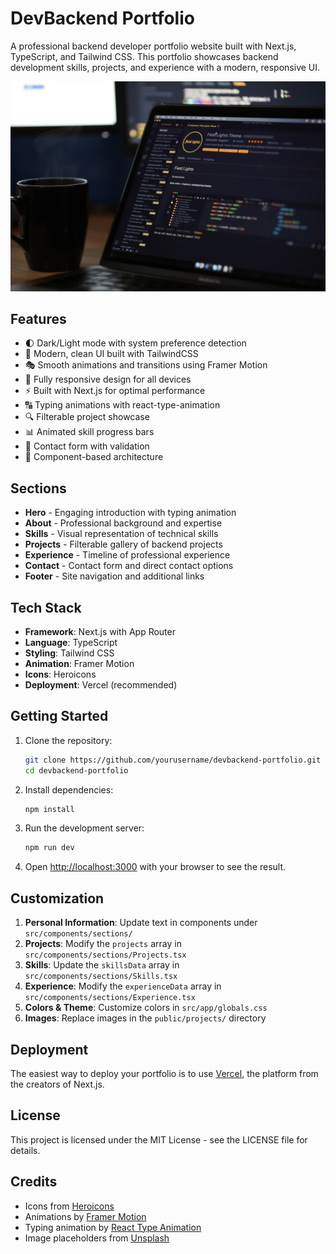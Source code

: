 # DevBackend Portfolio

A professional backend developer portfolio website built with Next.js, TypeScript, and Tailwind CSS. This portfolio showcases backend development skills, projects, and experience with a modern, responsive UI.

![DevBackend Portfolio](public/projects/portfolio-screenshot.jpg)

## Features

- 🌓 Dark/Light mode with system preference detection
- 🎨 Modern, clean UI built with TailwindCSS
- 🎭 Smooth animations and transitions using Framer Motion
- 📱 Fully responsive design for all devices
- ⚡ Built with Next.js for optimal performance
- 🔠 Typing animations with react-type-animation
- 🔍 Filterable project showcase
- 📊 Animated skill progress bars
- 📝 Contact form with validation
- 🧩 Component-based architecture

## Sections

- **Hero** - Engaging introduction with typing animation
- **About** - Professional background and expertise
- **Skills** - Visual representation of technical skills
- **Projects** - Filterable gallery of backend projects
- **Experience** - Timeline of professional experience
- **Contact** - Contact form and direct contact options
- **Footer** - Site navigation and additional links

## Tech Stack

- **Framework**: Next.js with App Router
- **Language**: TypeScript
- **Styling**: Tailwind CSS
- **Animation**: Framer Motion
- **Icons**: Heroicons
- **Deployment**: Vercel (recommended)

## Getting Started

1. Clone the repository:

   ```bash
   git clone https://github.com/yourusername/devbackend-portfolio.git
   cd devbackend-portfolio
   ```

2. Install dependencies:

   ```bash
   npm install
   ```

3. Run the development server:

   ```bash
   npm run dev
   ```

4. Open [http://localhost:3000](http://localhost:3000) with your browser to see the result.

## Customization

1. **Personal Information**: Update text in components under `src/components/sections/`
2. **Projects**: Modify the `projects` array in `src/components/sections/Projects.tsx`
3. **Skills**: Update the `skillsData` array in `src/components/sections/Skills.tsx`
4. **Experience**: Modify the `experienceData` array in `src/components/sections/Experience.tsx`
5. **Colors & Theme**: Customize colors in `src/app/globals.css`
6. **Images**: Replace images in the `public/projects/` directory

## Deployment

The easiest way to deploy your portfolio is to use [Vercel](https://vercel.com/new?utm_medium=default-template&filter=next.js), the platform from the creators of Next.js.

## License

This project is licensed under the MIT License - see the LICENSE file for details.

## Credits

- Icons from [Heroicons](https://heroicons.com/)
- Animations by [Framer Motion](https://www.framer.com/motion/)
- Typing animation by [React Type Animation](https://github.com/maxeth/react-type-animation)
- Image placeholders from [Unsplash](https://unsplash.com/)
